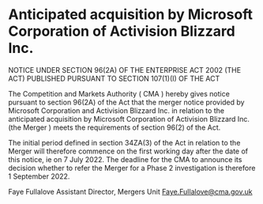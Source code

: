 # Anticipated acquisition by Microsoft Corporation of Activision Blizzard Inc.

NOTICE UNDER SECTION 96(2A) OF THE ENTERPRISE ACT 2002 (THE ACT) PUBLISHED PURSUANT TO SECTION 107(1)(I) OF THE ACT

The Competition and Markets Authority ( CMA ) hereby gives notice pursuant to section 96(2A) of the Act that the merger notice provided by Microsoft Corporation and Activision Blizzard Inc. in relation to the anticipated acquisition by Microsoft Corporation of Activision Blizzard Inc. (the Merger ) meets the requirements of section 96(2) of the Act.

The initial period defined in section 34ZA(3) of the Act in relation to the Merger will therefore commence on the first working day after the date of this notice, ie on 7 July 2022. The deadline for the CMA to announce its decision whether to refer the Merger for a Phase 2 investigation is therefore 1 September 2022.

Faye Fullalove Assistant Director, Mergers Unit [Faye.Fullalove@cma.gov.uk](mailto:Faye.Fullalove@cma.gov.uk)